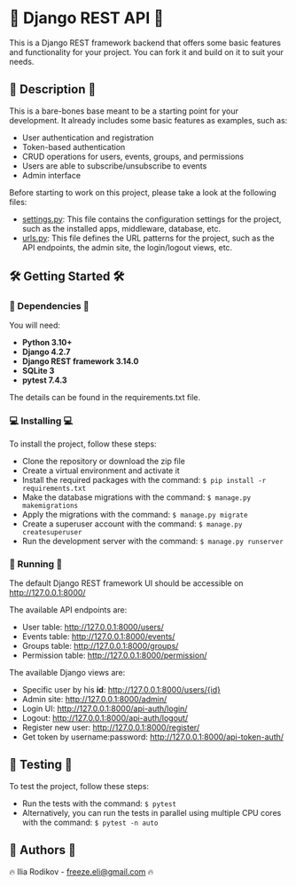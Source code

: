# 🚀 Django REST API 🚀

This is a Django REST framework backend that offers some basic features and functionality for your project. You can fork it and build on it to suit your needs.
## 📝 Description 📝

This is a bare-bones base meant to be a starting point for your development. It already includes some basic features as examples, such as:

- User authentication and registration
- Token-based authentication
- CRUD operations for users, events, groups, and permissions
- Users are able to subscribe/unsubscribe to events
- Admin interface

Before starting to work on this project, please take a look at the following files:

- [settings.py](django_rest/settings.py): This file contains the configuration settings for the project, such as the installed apps, middleware, database, etc.
- [urls.py](django_rest/settings.py): This file defines the URL patterns for the project, such as the API endpoints, the admin site, the login/logout views, etc.

## 🛠 Getting Started 🛠

### 🔧 Dependencies 🔧

You will need:

- **Python 3.10+**
- **Django 4.2.7**
- **Django REST framework 3.14.0**
- **SQLite 3** 
- **pytest 7.4.3** 

The details can be found in the requirements.txt file.

### 💻 Installing 💻

To install the project, follow these steps:

- Clone the repository or download the zip file
- Create a virtual environment and activate it
- Install the required packages with the command: ```$ pip install -r requirements.txt```
- Make the database migrations with the command: ```$ manage.py makemigrations```
- Apply the migrations with the command: ```$ manage.py migrate```
- Create a superuser account with the command: ```$ manage.py createsuperuser```
- Run the development server with the command: ```$ manage.py runserver```

### 🚀 Running 🚀

The default Django REST framework UI should be accessible on http://127.0.0.1:8000/

The available API endpoints are:

- User table: http://127.0.0.1:8000/users/
- Events table: http://127.0.0.1:8000/events/
- Groups table: http://127.0.0.1:8000/groups/
- Permission table: http://127.0.0.1:8000/permission/

The available Django views are:

- Specific user by his **id**: http://127.0.0.1:8000/users/{id}
- Admin site: http://127.0.0.1:8000/admin/
- Login UI: http://127.0.0.1:8000/api-auth/login/
- Logout: http://127.0.0.1:8000/api-auth/logout/
- Register new user: http://127.0.0.1:8000/register/
- Get token by username:password: http://127.0.0.1:8000/api-token-auth/

## 🧪 Testing 🧪

To test the project, follow these steps:

- Run the tests with the command: ```$ pytest```
- Alternatively, you can run the tests in parallel using multiple CPU cores with the 
command: ```$ pytest -n auto```


## 👥 Authors 👥

🔥 Ilia Rodikov - freeze.eli@gmail.com 🔥